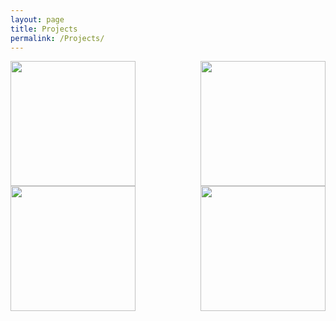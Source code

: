```yaml
---
layout: page
title: Projects
permalink: /Projects/
---
```



<img align="left" width="200" height="200" src="{{ site.url }}{{ site.baseurl }}/docs/assets/timeline.jpg" class="img-responsive" />

<img align="right" width="200" height="200" src="{{ site.url }}{{ site.baseurl }}/docs/assets/macropru.jpg" class="img-responsive" />

<img align="right" width="200" height="200" src="{{ site.url }}{{ site.baseurl }}/docs/assets/draft2Canova.png" class="img-responsive" />

<img align="left" width="200" height="200" src="{{ site.url }}{{ site.baseurl }}/docs/assets/impl2Canova.png" class="img-responsive" />
